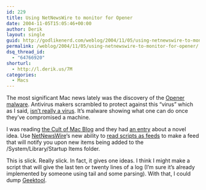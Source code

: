 ```yaml
---
id: 229
title: Using NetNewsWire to monitor for Opener
date: 2004-11-05T15:05:46+00:00
author: Derik
layout: single
guid: http://godlikenerd.com/weblog/2004/11/05/using-netnewswire-to-monitor-for-opener/
permalink: /weblog/2004/11/05/using-netnewswire-to-monitor-for-opener/
dsq_thread_id:
  - "64766920"
shorturl:
  - http://l.derik.us/7M
categories:
  - Macs
---
```

The most significant Mac news lately was the discovery of the [Opener malware](/weblog/2004/10/26/opener-malware-the-straight-deal/). Antivirus makers scrambled to protect against this &#8220;virus&#8221; which as I said, [isn&#8217;t really a virus](http://www.macminute.com/2004/11/01/opener/). It&#8217;s malware showing what one can do once they&#8217;ve compromised a machine.

I was reading [the Cult of Mac Blog](http://blog.wired.com/cultofmac/) and they had [an entry](http://wiredblogs.tripod.com/cultofmac/index.blog?entry_id=506894) about a novel idea. Use [NetNewsWire](http://ranchero.com/netnewswire/)&#8216;s new ability to [read scripts as feeds](http://ranchero.com/netnewswire/features/scriptSubscriptions.php) to make a feed that will notify you upon new items being added to the /System/Library/Startup Items folder.

This is slick. Really slick. In fact, it gives one ideas. I think I might make a script that will give the last ten or twenty lines of a log (I&#8217;m sure it&#8217;s already implemented by someone using tail and some parsing). With that, I could dump [Geektool](http://projects.tynsoe.org/en/geektool/).